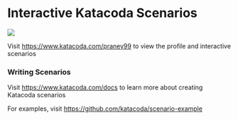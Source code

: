 # Interactive Katacoda Scenarios

[![](http://shields.katacoda.com/katacoda/praney99/count.svg)](https://www.katacoda.com/praney99 "Get your profile on Katacoda.com")

Visit https://www.katacoda.com/praney99 to view the profile and interactive scenarios

### Writing Scenarios
Visit https://www.katacoda.com/docs to learn more about creating Katacoda scenarios

For examples, visit https://github.com/katacoda/scenario-example
